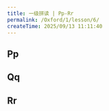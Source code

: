 ```yaml
---
title: 一级拼读 | Pp-Rr
permalink: /Oxford/1/lesson/6/
createTime: 2025/09/13 11:11:40
---
```


## Pp

<Phone
    letter="Pp"
    sound="/p/"
    :word="['panda', 'pineapple', 'peach', 'pen']"
    video="/media-proxy/Oxford/lv1/video/P.mp4"
    letterAudio="/media-proxy/Oxford/lv1/letter/P.mp3"
    soundAudio="/media-proxy/Oxford/lv1/sound/P.mp3"
/>

## Qq

<Phone
    letter="Qq"
    sound="/kw/"
    :word="['quilt', 'question', 'quiz', 'queen']"
    video="/media-proxy/Oxford/lv1/video/Q.mp4"
    letterAudio="/media-proxy/Oxford/lv1/letter/Q.mp3"
    soundAudio="/media-proxy/Oxford/lv1/sound/Q.mp3"
/>

## Rr

<Phone
    letter="Rr"
    sound="/r/"
    :word="['rice', 'rose', 'rabbit', 'robot']"
    video="/media-proxy/Oxford/lv1/video/R.mp4"
    letterAudio="/media-proxy/Oxford/lv1/letter/R.mp3"
    soundAudio="/media-proxy/Oxford/lv1/sound/R.mp3"
/>
